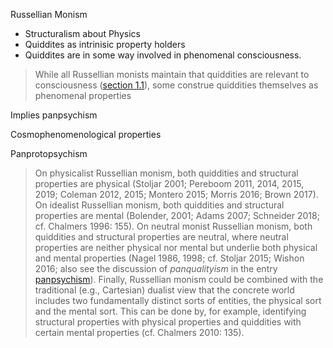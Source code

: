 
Russellian Monism
- Structuralism about Physics
- Quiddites as intrinisic property holders
- Quiddites are in some way involved in phenomenal consciousness.

> While all Russellian monists maintain that quiddities are relevant to consciousness ([section 1.1](https://plato.stanford.edu/entries/russellian-monism/#ThreCoreRussMoniThes)), some construe quiddities themselves as phenomenal properties

Implies panpsychism


Cosmophenomenological properties


Panprotopsychism



>On physicalist Russellian monism, both quiddities and structural properties are physical (Stoljar 2001; Pereboom 2011, 2014, 2015, 2019; Coleman 2012, 2015; Montero 2015; Morris 2016; Brown 2017). On idealist Russellian monism, both quiddities and structural properties are mental (Bolender, 2001; Adams 2007; Schneider 2018; cf. Chalmers 1996: 155). On neutral monist Russellian monism, both quiddities and structural properties are neutral, where neutral properties are neither physical nor mental but underlie both physical and mental properties (Nagel 1986, 1998; cf. Stoljar 2015; Wishon 2016; also see the discussion of _panqualityism_ in the entry [panpsychism](https://plato.stanford.edu/entries/panpsychism/)). Finally, Russellian monism could be combined with the traditional (e.g., Cartesian) dualist view that the concrete world includes two fundamentally distinct sorts of entities, the physical sort and the mental sort. This can be done by, for example, identifying structural properties with physical properties and quiddities with certain mental properties (cf. Chalmers 2010: 135).